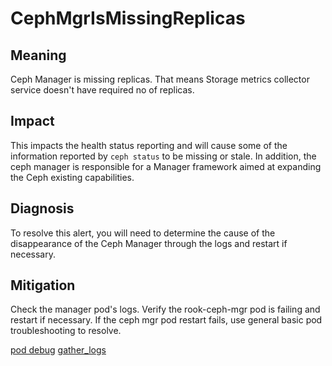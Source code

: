 # CephMgrIsMissingReplicas

## Meaning

Ceph Manager is missing replicas. That means Storage metrics collector
service doesn't have required no of replicas.

## Impact

This impacts the health status reporting and will cause some of the information
reported by `ceph status` to be missing or stale. In addition, the ceph manager
is responsible for a Manager framework aimed at expanding the Ceph existing capabilities.

## Diagnosis

To resolve this alert, you will need to determine the cause of the disappearance
of the Ceph Manager through the logs and restart if necessary.

## Mitigation

Check the manager pod's logs. Verify the rook-ceph-mgr pod is failing and restart
if necessary. If the ceph mgr pod restart fails, use general basic pod troubleshooting
to resolve.

[pod debug](helpers/podDebug.md) [gather_logs](helpers/gatherLogs.md)

